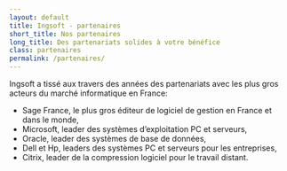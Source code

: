 ```yaml
---
layout: default
title: Ingsoft - partenaires
short_title: Nos partenaires
long_title: Des partenariats solides à votre bénéfice
class: partenaires
permalink: /partenaires/
---
```


Ingsoft a tissé aux travers des années des partenariats avec les plus gros acteurs du marché informatique en France:

* Sage France, le plus gros éditeur de logiciel de gestion en France et dans le monde,
* Microsoft, leader des systèmes d’exploitation PC et serveurs,
* Oracle, leader des systèmes de base de données,
* Dell et Hp, leaders des systèmes PC et serveurs pour les entreprises,
* Citrix, leader de la compression logiciel pour le travail distant.